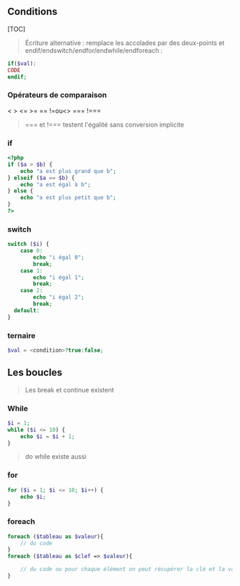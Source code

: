 ## Conditions

[TOC]

> Écriture alternative : remplace les accolades par des deux-points et endif/endswitch/endfor/endwhile/endforeach : 

```php
if($val): 
CODE 
endif;
```

### Opérateurs de comparaison

<  >  <=  >=  ==  !=ou<>  ===  !===

> === et !=== testent l'égalité sans conversion implicite

### if 

``` php
<?php
if ($a > $b) {
    echo "a est plus grand que b";
} elseif ($a == $b) {
    echo "a est égal à b";
} else {
    echo "a est plus petit que b";
}
?>
```

### switch

``` php
switch ($i) {
    case 0: 
        echo "i égal 0";
        break;
    case 1:
        echo "i égal 1";
        break;
    case 2:
        echo "i égal 2";
        break;
  default:
}
```

### ternaire

```php
$val = <condition>?true:false;
```

## Les boucles

>Les break et continue existent 

### While

```php
$i = 1;
while ($i <= 10) {
    echo $i = $i + 1;
}
```

> do while existe aussi

### for

```php
for ($i = 1; $i <= 10; $i++) {
    echo $i;
}
```

### foreach

```php
foreach ($tableau as $valeur){
    // du code
}
foreach ($tableau as $clef => $valeur){

    // du code ou pour chaque élément on peut récupérer la clé et la valeur 
}
```

